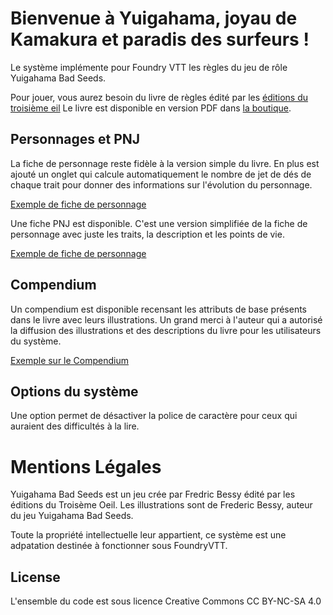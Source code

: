 # Bienvenue à Yuigahama, joyau de Kamakura et paradis des surfeurs ! 

Le système implémente pour Foundry VTT les règles du jeu de rôle Yuigahama Bad Seeds.

Pour jouer, vous aurez besoin du livre de règles édité par les [éditions du troisième eil](https://www.letogames.com/)
Le livre est disponible en version PDF dans [la boutique](https://www.letogames.com/page-d-articles/souscription-yuigahama-bad-seeds-pdf).


## Personnages et PNJ

La fiche de personnage reste fidèle à la version simple du livre.
En plus est ajouté un onglet qui calcule automatiquement le nombre de jet de dés de chaque trait pour donner des informations sur l'évolution du personnage.

[Exemple de fiche de personnage](../yuigahama/assets/img/screenshots/fiche_personnage.png)

Une fiche PNJ est disponible.
C'est une version simplifiée de la fiche de personnage avec juste les traits, la description et les points de vie.

[Exemple de fiche de personnage](../yuigahama/assets/img/screenshots/fiche_pnj.png)


## Compendium
Un compendium est disponible recensant les attributs de base présents dans le livre avec leurs illustrations.
Un grand merci à l'auteur qui a autorisé la diffusion des illustrations et des descriptions du livre pour les utilisateurs du système.

[Exemple sur le Compendium](../yuigahama/assets/img/screenshots/compendium.png)

## Options du système
Une option permet de désactiver la police de caractère pour ceux qui auraient des difficultés à la lire.

# Mentions Légales
Yuigahama Bad Seeds est un jeu crée par Fredric Bessy édité par les éditions du Troisème Oeil.
Les illustrations sont de Frederic Bessy, auteur du jeu Yuigahama Bad Seeds.

Toute la propriété intellectuelle leur appartient, ce système est une adpatation destinée à fonctionner sous FoundryVTT.

## License
L'ensemble du code est sous licence Creative Commons CC BY-NC-SA 4.0



